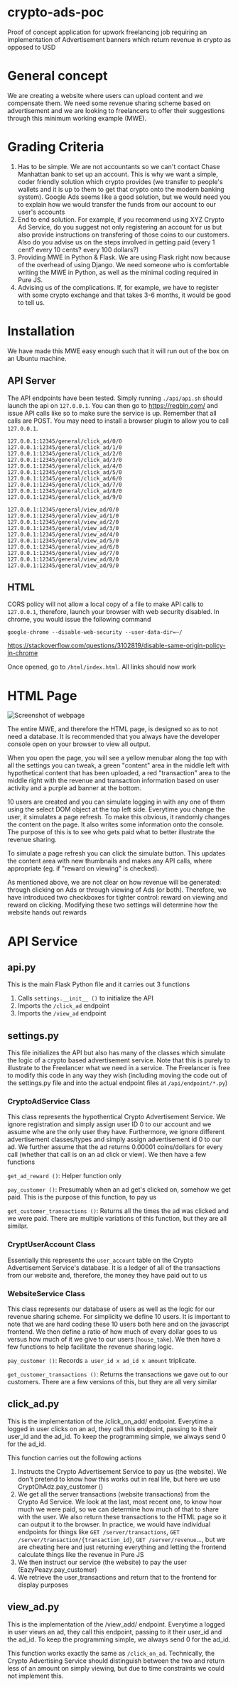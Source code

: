 # crypto-ads-poc
Proof of concept application for upwork freelancing job requiring an
implementation of Advertisement banners which return revenue in crypto as
opposed to USD

# General concept
We are creating a website where users can upload content and we compensate them.
We need some revenue sharing scheme based on advertisement and we are looking to
freelancers to offer their suggestions through this minimum working example
(MWE).

# Grading Criteria
1. Has to be simple. We are not accountants so we can't contact Chase Manhattan
   bank to set up an account. This is why we want a simple, coder friendly
   solution which crypto provides (we transfer to people's wallets and it is up
   to them to get that crypto onto the modern banking system). Google Ads seems
   like a good solution, but we would need you to explain how we would transfer
   the funds from our account to our user's accounts
2. End to end solution. For example, if you recommend using XYZ Crypto Ad
   Service, do you suggest not only registering an account for us but also
   provide instructions on transfering of those coins to our customers. Also do
   you advise us on the steps involved in getting paid (every 1 cent? every 10
   cents? every 100 dollars?)
3. Providing MWE in Python & Flask. We are using Flask right now because of the
   overhead of using Django. We need someone who is comfortable writing the MWE
   in Python, as well as the minimal coding required in Pure JS.
4. Advising us of the complications. If, for example, we have to register with
   some crypto exchange and that takes 3-6 months, it would be good to tell us.

# Installation
We have made this MWE easy enough such that it will run out of the box on an
Ubuntu machine.

## API Server
The API endpoints have been tested. Simply running `./api/api.sh` should launch
the api on `127.0.0.1`. You can then go to https://reqbin.com/ and issue API calls
like so to make sure the service is up. Remember that all calls are POST. You
may need to install a browser plugin to allow you to call `127.0.0.1`.

```
127.0.0.1:12345/general/click_ad/0/0
127.0.0.1:12345/general/click_ad/1/0
127.0.0.1:12345/general/click_ad/2/0
127.0.0.1:12345/general/click_ad/3/0
127.0.0.1:12345/general/click_ad/4/0
127.0.0.1:12345/general/click_ad/5/0
127.0.0.1:12345/general/click_ad/6/0
127.0.0.1:12345/general/click_ad/7/0
127.0.0.1:12345/general/click_ad/8/0
127.0.0.1:12345/general/click_ad/9/0

127.0.0.1:12345/general/view_ad/0/0
127.0.0.1:12345/general/view_ad/1/0
127.0.0.1:12345/general/view_ad/2/0
127.0.0.1:12345/general/view_ad/3/0
127.0.0.1:12345/general/view_ad/4/0
127.0.0.1:12345/general/view_ad/5/0
127.0.0.1:12345/general/view_ad/6/0
127.0.0.1:12345/general/view_ad/7/0
127.0.0.1:12345/general/view_ad/8/0
127.0.0.1:12345/general/view_ad/9/0
```

## HTML
CORS policy will not allow a local copy of a file to make API calls to
`127.0.0.1`, therefore, launch your browser with web security disabled. In chrome,
you would issue the following command

```
google-chrome --disable-web-security --user-data-dir=~/
```
https://stackoverflow.com/questions/3102819/disable-same-origin-policy-in-chrome

Once opened, go to `/html/index.html`. All links should now work

# HTML Page
![Screenshot of webpage](img/screenshot.png?raw=true "Example page")

The entire MWE, and therefore the HTML page, is designed so as to not need a
database. It is recommended that you always have the developer console open on
your browser to view all output.

When you open the page, you will see a yellow menubar along the top with all the
settings you can tweak, a green "content" area in the middle left with
hypothetical content that has been uploaded, a red "transaction" area to the
middle right with the revenue and transaction information based on user activity
and a purple ad banner at the bottom.

10 users are created and you can simulate logging in with any one of
them using the select DOM object at the top left side. Everytime you change the
user, it simulates a page refresh. To make this obvious, it randomly changes the
content on the page. It also writes some information onto the console. The
purpose of this is to see who gets paid what to better illustrate the revenue
sharing.

To simulate a page refresh you can click the simulate button. This updates the
content area with new thumbnails and makes any API calls, where appropriate (eg.
if "reward on viewing" is checked).

As mentioned above, we are not clear on how revenue will be generated: through
clicking on Ads or through viewing of Ads (or both). Therefore, we have
introduced two checkboxes for tighter control: reward on viewing and reward on
clicking. Modifying these two settings will determine how the website hands out
rewards

# API Service
## api.py
This is the main Flask Python file and it carries out 3 functions
1. Calls `settings.__init__ ()` to initialize the API
2. Imports the `/click_ad` endpoint
3. Imports the `/view_ad` endpoint

## settings.py
This file initializes the API but also has many of the classes which simulate
the logic of a crypto based advertisement service. Note that this is purely to
illustrate to the Freelancer what we need in a service. The Freelancer is free
to modify this code in any way they wish (including moving the code out of the
settings.py file and into the actual endpoint files at `/api/endpoint/*.py`)

### CryptoAdService Class
This class represents the hypothentical Crypto Advertisement Service. We ignore
registration and simply assign user ID 0 to our account and we assume whe are
the only user they have. Furthermore, we ignore different advertisement
classes/types and simply assign advertisement id 0 to our ad. We further assume
that the ad returns 0.00001 coins/dollars for every call (whether that call is
on an ad click or view). We then have a few functions

`get_ad_reward ()`: Helper function only

`pay_customer ()`: Presumably when an ad get's clicked on, somehow we get paid.
This is the purpose of this function, to pay us

`get_customer_transactions ()`: Returns all the times the ad was clicked and we
were paid. There are multiple variations of this function, but they are all
similar.

### CryptUserAccount Class
Essentially this represents the `user_account` table on the Crypto Advertisement
Service's database. It is a ledger of all of the transactions from our website
and, therefore, the money they have paid out to us

### WebsiteService Class
This class represents our database of users as well as the logic for our revenue
sharing scheme. For simplicity we define 10 users. It is important to note that
we are hard coding these 10 users both here and on the javascript frontend. We
then define a ratio of how much of every dollar goes to us versus how much of it
we give to our users (`house_take`). We then have a few functions to help
facilitate the revenue sharing logic.

`pay_customer ()`: Records `a user_id x ad_id x amount` triplicate.

`get_customer_transactions ()`: Returns the transactions we gave out to our
customers. There are a few versions of this, but they are all very similar

## click_ad.py
This is the implementation of the /click_on_add/ endpoint. Everytime a logged in
user clicks on an ad, they call this endpoint, passing to it their user_id and
the ad_id. To keep the programming simple, we always send 0 for the ad_id.

This function carries out the following actions
1. Instructs the Crypto Advertisement Service to pay us (the website). We don't
   pretend to know how this works out in real life, but here we use
   CryptOhAdz.pay_customer ()
2. We get all the server transactions (website transactions) from the Crypto Ad
   Service. We look at the last, most recent one, to know how much we were paid,
   so we can determine how much of that to share with the user. We also return
   these transactions to the HTML page so it can output it to the browser. In
   practice, we would have individual endpoints for things like `GET
   /server/transactions`, `GET /server/transaction/{transaction_id}`, `GET
   /server/revenue`..., but we are cheating here and just returning everything
   and letting the frontend calculate things like the revenue in Pure JS
3. We then instruct our service (the website) to pay the user
   (EazyPeazy.pay_customer)
4. We retrieve the user_transactions and return that to the frontend for display
   purposes

## view_ad.py
This is the implementation of the /view_add/ endpoint. Everytime a logged in
user views an ad, they call this endpoint, passing to it their user_id and
the ad_id. To keep the programming simple, we always send 0 for the ad_id.

This function works exactly the same as `/click_on_ad`. Technically, the Crypto
Advertising Service should distinguish between the two and return less of an
amount on simply viewing, but due to time constraints we could not implement
this.
